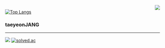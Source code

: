   <img align="right" src="https://github-readme-stats.vercel.app/api/top-langs/?username=tyjang95&theme=dracula&exclude_repo=clone-web-scrapper,clone-zoom&hide=Procfile&layout=compact&langs_count=8"/>
  
  [![Top Langs](https://github-readme-stats.vercel.app/api/top-langs/?username=tyjang95)](https://github.com/tyjang95/github-readme-stats)


  ### taeyeonJANG
  ---

  <a href="https://github.com/taeyeonjang/KB_project"><img src="https://img.shields.io/badge/Github Projects-000000?style=flat-square&logo=github&logoColor=white"/></a> 
  <a href="https://solved.ac/tyjang95"><img alt="solved.ac" src="http://mazassumnida.wtf/api/mini/generate_badge?boj=tyjang95"/></a>
 
  
 
</div>





<!--
**taeyeonjang/taeyeonjang** is a ✨ _special_ ✨ repository because its `README.md` (this file) appears on your GitHub profile.

Here are some ideas to get you started:

- 🔭 I’m currently working on ...
- 🌱 I’m currently learning ...
- 👯 I’m looking to collaborate on ...
- 🤔 I’m looking for help with ...
- 💬 Ask me about ...
- 📫 How to reach me: ...
- 😄 Pronouns: ...
- ⚡ Fun fact: ...
-->
